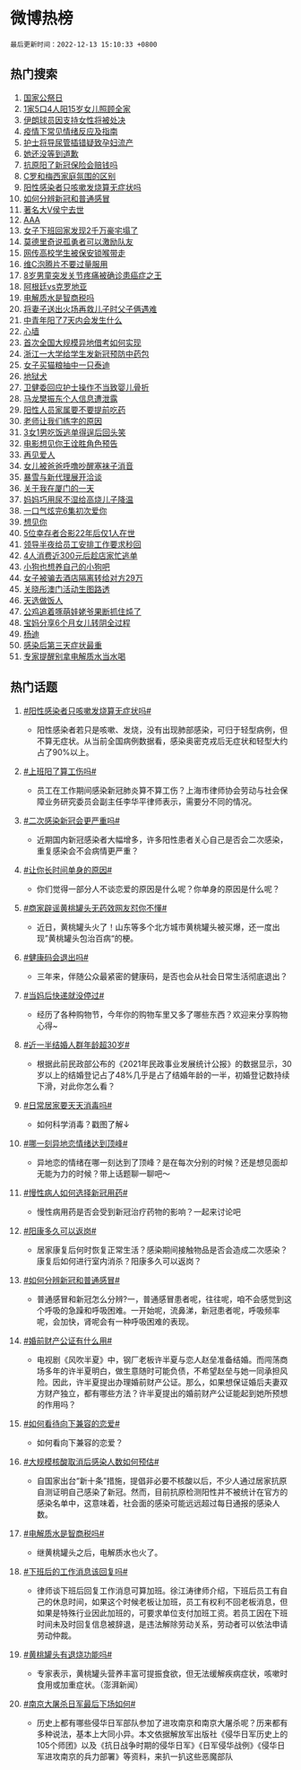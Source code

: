 # 微博热榜

`最后更新时间：2022-12-13 15:10:33 +0800`

## 热门搜索

1. [国家公祭日](https://m.weibo.cn/search?containerid=100103type%3D1%26t%3D10%26q%3D%23%E5%9B%BD%E5%AE%B6%E5%85%AC%E7%A5%AD%E6%97%A5%23&stream_entry_id=51&isnewpage=1&extparam=seat%3D1%26cate%3D10103%26pos%3D0%26dgr%3D0%26filter_type%3Drealtimehot%26c_type%3D51%26display_time%3D1670915431%26pre_seqid%3D1670915431572025173124&luicode=10000011&lfid=106003type%253D25%2526t%253D3%2526disable_hot%253D1%2526filter_type%253Drealtimehot)
1. [1家5口4人阳15岁女儿照顾全家](https://m.weibo.cn/search?containerid=100103type%3D1%26t%3D10%26q%3D%231%E5%AE%B65%E5%8F%A34%E4%BA%BA%E9%98%B315%E5%B2%81%E5%A5%B3%E5%84%BF%E7%85%A7%E9%A1%BE%E5%85%A8%E5%AE%B6%23&stream_entry_id=31&isnewpage=1&extparam=seat%3D1%26cate%3D5001%26dgr%3D0%26lcate%3D5001%26q%3D%25231%25E5%25AE%25B65%25E5%258F%25A34%25E4%25BA%25BA%25E9%2598%25B315%25E5%25B2%2581%25E5%25A5%25B3%25E5%2584%25BF%25E7%2585%25A7%25E9%25A1%25BE%25E5%2585%25A8%25E5%25AE%25B6%2523%26realpos%3D1%26flag%3D2%26pos%3D0%26band_rank%3D1%26filter_type%3Drealtimehot%26c_type%3D31%26display_time%3D1670915431%26pre_seqid%3D1670915431572025173124&luicode=10000011&lfid=106003type%253D25%2526t%253D3%2526disable_hot%253D1%2526filter_type%253Drealtimehot)
1. [伊朗球员因支持女性将被处决](https://m.weibo.cn/search?containerid=100103type%3D1%26t%3D10%26q%3D%23%E4%BC%8A%E6%9C%97%E7%90%83%E5%91%98%E5%9B%A0%E6%94%AF%E6%8C%81%E5%A5%B3%E6%80%A7%E5%B0%86%E8%A2%AB%E5%A4%84%E5%86%B3%23&stream_entry_id=31&isnewpage=1&extparam=seat%3D1%26cate%3D5001%26dgr%3D0%26lcate%3D5001%26q%3D%2523%25E4%25BC%258A%25E6%259C%2597%25E7%2590%2583%25E5%2591%2598%25E5%259B%25A0%25E6%2594%25AF%25E6%258C%2581%25E5%25A5%25B3%25E6%2580%25A7%25E5%25B0%2586%25E8%25A2%25AB%25E5%25A4%2584%25E5%2586%25B3%2523%26realpos%3D2%26flag%3D1%26pos%3D1%26band_rank%3D2%26filter_type%3Drealtimehot%26c_type%3D31%26display_time%3D1670915431%26pre_seqid%3D1670915431572025173124&luicode=10000011&lfid=106003type%253D25%2526t%253D3%2526disable_hot%253D1%2526filter_type%253Drealtimehot)
1. [疫情下常见情绪反应及指南](https://m.weibo.cn/search?containerid=100103type%3D1%26t%3D10%26q%3D%23%E7%96%AB%E6%83%85%E4%B8%8B%E5%B8%B8%E8%A7%81%E6%83%85%E7%BB%AA%E5%8F%8D%E5%BA%94%E5%8F%8A%E6%8C%87%E5%8D%97%23&stream_entry_id=31&isnewpage=1&extparam=seat%3D1%26cate%3D5001%26dgr%3D0%26lcate%3D5001%26q%3D%2523%25E7%2596%25AB%25E6%2583%2585%25E4%25B8%258B%25E5%25B8%25B8%25E8%25A7%2581%25E6%2583%2585%25E7%25BB%25AA%25E5%258F%258D%25E5%25BA%2594%25E5%258F%258A%25E6%258C%2587%25E5%258D%2597%2523%26realpos%3D3%26flag%3D0%26pos%3D2%26band_rank%3D3%26filter_type%3Drealtimehot%26c_type%3D31%26display_time%3D1670915431%26pre_seqid%3D1670915431572025173124&luicode=10000011&lfid=106003type%253D25%2526t%253D3%2526disable_hot%253D1%2526filter_type%253Drealtimehot)
1. [护士将导尿管插错疑致孕妇流产](https://m.weibo.cn/search?containerid=100103type%3D1%26t%3D10%26q%3D%23%E6%8A%A4%E5%A3%AB%E5%B0%86%E5%AF%BC%E5%B0%BF%E7%AE%A1%E6%8F%92%E9%94%99%E7%96%91%E8%87%B4%E5%AD%95%E5%A6%87%E6%B5%81%E4%BA%A7%23&stream_entry_id=31&isnewpage=1&extparam=seat%3D1%26cate%3D5001%26dgr%3D0%26lcate%3D5001%26q%3D%2523%25E6%258A%25A4%25E5%25A3%25AB%25E5%25B0%2586%25E5%25AF%25BC%25E5%25B0%25BF%25E7%25AE%25A1%25E6%258F%2592%25E9%2594%2599%25E7%2596%2591%25E8%2587%25B4%25E5%25AD%2595%25E5%25A6%2587%25E6%25B5%2581%25E4%25BA%25A7%2523%26realpos%3D4%26flag%3D2%26pos%3D3%26band_rank%3D4%26filter_type%3Drealtimehot%26c_type%3D31%26display_time%3D1670915431%26pre_seqid%3D1670915431572025173124&luicode=10000011&lfid=106003type%253D25%2526t%253D3%2526disable_hot%253D1%2526filter_type%253Drealtimehot)
1. [她还没等到道歉](https://m.weibo.cn/search?containerid=100103type%3D1%26t%3D10%26q%3D%23%E5%A5%B9%E8%BF%98%E6%B2%A1%E7%AD%89%E5%88%B0%E9%81%93%E6%AD%89%23&stream_entry_id=31&isnewpage=1&extparam=seat%3D1%26cate%3D5001%26dgr%3D0%26lcate%3D5001%26q%3D%2523%25E5%25A5%25B9%25E8%25BF%2598%25E6%25B2%25A1%25E7%25AD%2589%25E5%2588%25B0%25E9%2581%2593%25E6%25AD%2589%2523%26realpos%3D5%26flag%3D2%26pos%3D4%26band_rank%3D5%26filter_type%3Drealtimehot%26c_type%3D31%26display_time%3D1670915431%26pre_seqid%3D1670915431572025173124&luicode=10000011&lfid=106003type%253D25%2526t%253D3%2526disable_hot%253D1%2526filter_type%253Drealtimehot)
1. [抗原阳了新冠保险会赔钱吗](https://m.weibo.cn/search?containerid=100103type%3D1%26t%3D10%26q%3D%23%E6%8A%97%E5%8E%9F%E9%98%B3%E4%BA%86%E6%96%B0%E5%86%A0%E4%BF%9D%E9%99%A9%E4%BC%9A%E8%B5%94%E9%92%B1%E5%90%97%23&stream_entry_id=31&isnewpage=1&extparam=seat%3D1%26cate%3D5001%26dgr%3D0%26lcate%3D5001%26q%3D%2523%25E6%258A%2597%25E5%258E%259F%25E9%2598%25B3%25E4%25BA%2586%25E6%2596%25B0%25E5%2586%25A0%25E4%25BF%259D%25E9%2599%25A9%25E4%25BC%259A%25E8%25B5%2594%25E9%2592%25B1%25E5%2590%2597%2523%26realpos%3D6%26flag%3D0%26pos%3D5%26band_rank%3D6%26filter_type%3Drealtimehot%26c_type%3D31%26display_time%3D1670915431%26pre_seqid%3D1670915431572025173124&luicode=10000011&lfid=106003type%253D25%2526t%253D3%2526disable_hot%253D1%2526filter_type%253Drealtimehot)
1. [C罗和梅西家庭氛围的区别](https://m.weibo.cn/search?containerid=100103type%3D1%26t%3D10%26q%3D%23C%E7%BD%97%E5%92%8C%E6%A2%85%E8%A5%BF%E5%AE%B6%E5%BA%AD%E6%B0%9B%E5%9B%B4%E7%9A%84%E5%8C%BA%E5%88%AB%23&stream_entry_id=31&isnewpage=1&extparam=seat%3D1%26cate%3D5001%26dgr%3D0%26lcate%3D5001%26q%3D%2523C%25E7%25BD%2597%25E5%2592%258C%25E6%25A2%2585%25E8%25A5%25BF%25E5%25AE%25B6%25E5%25BA%25AD%25E6%25B0%259B%25E5%259B%25B4%25E7%259A%2584%25E5%258C%25BA%25E5%2588%25AB%2523%26realpos%3D7%26flag%3D0%26pos%3D6%26band_rank%3D7%26filter_type%3Drealtimehot%26c_type%3D31%26display_time%3D1670915431%26pre_seqid%3D1670915431572025173124&luicode=10000011&lfid=106003type%253D25%2526t%253D3%2526disable_hot%253D1%2526filter_type%253Drealtimehot)
1. [阳性感染者只咳嗽发烧算无症状吗](https://m.weibo.cn/search?containerid=100103type%3D1%26t%3D10%26q%3D%23%E9%98%B3%E6%80%A7%E6%84%9F%E6%9F%93%E8%80%85%E5%8F%AA%E5%92%B3%E5%97%BD%E5%8F%91%E7%83%A7%E7%AE%97%E6%97%A0%E7%97%87%E7%8A%B6%E5%90%97%23&stream_entry_id=31&isnewpage=1&extparam=seat%3D1%26cate%3D5001%26dgr%3D0%26lcate%3D5001%26q%3D%2523%25E9%2598%25B3%25E6%2580%25A7%25E6%2584%259F%25E6%259F%2593%25E8%2580%2585%25E5%258F%25AA%25E5%2592%25B3%25E5%2597%25BD%25E5%258F%2591%25E7%2583%25A7%25E7%25AE%2597%25E6%2597%25A0%25E7%2597%2587%25E7%258A%25B6%25E5%2590%2597%2523%26realpos%3D8%26flag%3D16%26pos%3D7%26band_rank%3D8%26filter_type%3Drealtimehot%26c_type%3D31%26display_time%3D1670915431%26pre_seqid%3D1670915431572025173124&luicode=10000011&lfid=106003type%253D25%2526t%253D3%2526disable_hot%253D1%2526filter_type%253Drealtimehot)
1. [如何分辨新冠和普通感冒](https://m.weibo.cn/search?containerid=100103type%3D1%26t%3D10%26q%3D%23%E5%A6%82%E4%BD%95%E5%88%86%E8%BE%A8%E6%96%B0%E5%86%A0%E5%92%8C%E6%99%AE%E9%80%9A%E6%84%9F%E5%86%92%23&stream_entry_id=31&isnewpage=1&extparam=seat%3D1%26cate%3D5001%26dgr%3D0%26lcate%3D5001%26q%3D%2523%25E5%25A6%2582%25E4%25BD%2595%25E5%2588%2586%25E8%25BE%25A8%25E6%2596%25B0%25E5%2586%25A0%25E5%2592%258C%25E6%2599%25AE%25E9%2580%259A%25E6%2584%259F%25E5%2586%2592%2523%26realpos%3D9%26flag%3D0%26pos%3D8%26band_rank%3D9%26filter_type%3Drealtimehot%26c_type%3D31%26display_time%3D1670915431%26pre_seqid%3D1670915431572025173124&luicode=10000011&lfid=106003type%253D25%2526t%253D3%2526disable_hot%253D1%2526filter_type%253Drealtimehot)
1. [著名大V侯宁去世](https://m.weibo.cn/search?containerid=100103type%3D1%26t%3D10%26q%3D%23%E8%91%97%E5%90%8D%E5%A4%A7V%E4%BE%AF%E5%AE%81%E5%8E%BB%E4%B8%96%23&stream_entry_id=31&isnewpage=1&extparam=seat%3D1%26cate%3D5001%26dgr%3D0%26lcate%3D5001%26q%3D%2523%25E8%2591%2597%25E5%2590%258D%25E5%25A4%25A7V%25E4%25BE%25AF%25E5%25AE%2581%25E5%258E%25BB%25E4%25B8%2596%2523%26realpos%3D10%26flag%3D1%26pos%3D9%26band_rank%3D10%26filter_type%3Drealtimehot%26c_type%3D31%26display_time%3D1670915431%26pre_seqid%3D1670915431572025173124&luicode=10000011&lfid=106003type%253D25%2526t%253D3%2526disable_hot%253D1%2526filter_type%253Drealtimehot)
1. [AAA](https://m.weibo.cn/search?containerid=100103type%3D1%26t%3D10%26q%3DAAA&stream_entry_id=31&isnewpage=1&extparam=seat%3D1%26cate%3D5001%26dgr%3D0%26lcate%3D5001%26q%3DAAA%26realpos%3D11%26flag%3D1%26pos%3D10%26band_rank%3D11%26filter_type%3Drealtimehot%26c_type%3D31%26display_time%3D1670915431%26pre_seqid%3D1670915431572025173124&luicode=10000011&lfid=106003type%253D25%2526t%253D3%2526disable_hot%253D1%2526filter_type%253Drealtimehot)
1. [女子下班回家发现2千万豪宅塌了](https://m.weibo.cn/search?containerid=100103type%3D1%26t%3D10%26q%3D%23%E5%A5%B3%E5%AD%90%E4%B8%8B%E7%8F%AD%E5%9B%9E%E5%AE%B6%E5%8F%91%E7%8E%B02%E5%8D%83%E4%B8%87%E8%B1%AA%E5%AE%85%E5%A1%8C%E4%BA%86%23&stream_entry_id=31&isnewpage=1&extparam=seat%3D1%26cate%3D5001%26dgr%3D0%26lcate%3D5001%26q%3D%2523%25E5%25A5%25B3%25E5%25AD%2590%25E4%25B8%258B%25E7%258F%25AD%25E5%259B%259E%25E5%25AE%25B6%25E5%258F%2591%25E7%258E%25B02%25E5%258D%2583%25E4%25B8%2587%25E8%25B1%25AA%25E5%25AE%2585%25E5%25A1%258C%25E4%25BA%2586%2523%26realpos%3D12%26flag%3D1%26pos%3D11%26band_rank%3D12%26filter_type%3Drealtimehot%26c_type%3D31%26display_time%3D1670915431%26pre_seqid%3D1670915431572025173124&luicode=10000011&lfid=106003type%253D25%2526t%253D3%2526disable_hot%253D1%2526filter_type%253Drealtimehot)
1. [莫德里奇说孤勇者可以激励队友](https://m.weibo.cn/search?containerid=100103type%3D1%26t%3D10%26q%3D%23%E8%8E%AB%E5%BE%B7%E9%87%8C%E5%A5%87%E8%AF%B4%E5%AD%A4%E5%8B%87%E8%80%85%E5%8F%AF%E4%BB%A5%E6%BF%80%E5%8A%B1%E9%98%9F%E5%8F%8B%23&stream_entry_id=31&isnewpage=1&extparam=seat%3D1%26cate%3D5001%26dgr%3D0%26lcate%3D5001%26q%3D%2523%25E8%258E%25AB%25E5%25BE%25B7%25E9%2587%258C%25E5%25A5%2587%25E8%25AF%25B4%25E5%25AD%25A4%25E5%258B%2587%25E8%2580%2585%25E5%258F%25AF%25E4%25BB%25A5%25E6%25BF%2580%25E5%258A%25B1%25E9%2598%259F%25E5%258F%258B%2523%26realpos%3D13%26flag%3D0%26pos%3D12%26band_rank%3D13%26filter_type%3Drealtimehot%26c_type%3D31%26display_time%3D1670915431%26pre_seqid%3D1670915431572025173124&luicode=10000011&lfid=106003type%253D25%2526t%253D3%2526disable_hot%253D1%2526filter_type%253Drealtimehot)
1. [网传高校学生被保安锁喉带走](https://m.weibo.cn/search?containerid=100103type%3D1%26t%3D10%26q%3D%E7%BD%91%E4%BC%A0%E9%AB%98%E6%A0%A1%E5%AD%A6%E7%94%9F%E8%A2%AB%E4%BF%9D%E5%AE%89%E9%94%81%E5%96%89%E5%B8%A6%E8%B5%B0&stream_entry_id=31&isnewpage=1&extparam=seat%3D1%26cate%3D5001%26dgr%3D0%26lcate%3D5001%26q%3D%25E7%25BD%2591%25E4%25BC%25A0%25E9%25AB%2598%25E6%25A0%25A1%25E5%25AD%25A6%25E7%2594%259F%25E8%25A2%25AB%25E4%25BF%259D%25E5%25AE%2589%25E9%2594%2581%25E5%2596%2589%25E5%25B8%25A6%25E8%25B5%25B0%26realpos%3D14%26flag%3D1%26pos%3D13%26band_rank%3D14%26filter_type%3Drealtimehot%26c_type%3D31%26display_time%3D1670915431%26pre_seqid%3D1670915431572025173124&luicode=10000011&lfid=106003type%253D25%2526t%253D3%2526disable_hot%253D1%2526filter_type%253Drealtimehot)
1. [维C泡腾片不要过量服用](https://m.weibo.cn/search?containerid=100103type%3D1%26t%3D10%26q%3D%23%E7%BB%B4C%E6%B3%A1%E8%85%BE%E7%89%87%E4%B8%8D%E8%A6%81%E8%BF%87%E9%87%8F%E6%9C%8D%E7%94%A8%23&stream_entry_id=31&isnewpage=1&extparam=seat%3D1%26cate%3D5001%26dgr%3D0%26lcate%3D5001%26q%3D%2523%25E7%25BB%25B4C%25E6%25B3%25A1%25E8%2585%25BE%25E7%2589%2587%25E4%25B8%258D%25E8%25A6%2581%25E8%25BF%2587%25E9%2587%258F%25E6%259C%258D%25E7%2594%25A8%2523%26realpos%3D15%26flag%3D1%26pos%3D14%26band_rank%3D15%26filter_type%3Drealtimehot%26c_type%3D31%26display_time%3D1670915431%26pre_seqid%3D1670915431572025173124&luicode=10000011&lfid=106003type%253D25%2526t%253D3%2526disable_hot%253D1%2526filter_type%253Drealtimehot)
1. [8岁男童突发关节疼痛被确诊患癌症之王](https://m.weibo.cn/search?containerid=100103type%3D1%26t%3D10%26q%3D%238%E5%B2%81%E7%94%B7%E7%AB%A5%E7%AA%81%E5%8F%91%E5%85%B3%E8%8A%82%E7%96%BC%E7%97%9B%E8%A2%AB%E7%A1%AE%E8%AF%8A%E6%82%A3%E7%99%8C%E7%97%87%E4%B9%8B%E7%8E%8B%23&stream_entry_id=31&isnewpage=1&extparam=seat%3D1%26cate%3D5001%26dgr%3D0%26lcate%3D5001%26q%3D%25238%25E5%25B2%2581%25E7%2594%25B7%25E7%25AB%25A5%25E7%25AA%2581%25E5%258F%2591%25E5%2585%25B3%25E8%258A%2582%25E7%2596%25BC%25E7%2597%259B%25E8%25A2%25AB%25E7%25A1%25AE%25E8%25AF%258A%25E6%2582%25A3%25E7%2599%258C%25E7%2597%2587%25E4%25B9%258B%25E7%258E%258B%2523%26realpos%3D16%26flag%3D0%26pos%3D15%26band_rank%3D16%26filter_type%3Drealtimehot%26c_type%3D31%26display_time%3D1670915431%26pre_seqid%3D1670915431572025173124&luicode=10000011&lfid=106003type%253D25%2526t%253D3%2526disable_hot%253D1%2526filter_type%253Drealtimehot)
1. [阿根廷vs克罗地亚](https://m.weibo.cn/search?containerid=100103type%3D1%26t%3D10%26q%3D%23%E9%98%BF%E6%A0%B9%E5%BB%B7vs%E5%85%8B%E7%BD%97%E5%9C%B0%E4%BA%9A%23&stream_entry_id=31&isnewpage=1&extparam=seat%3D1%26cate%3D5001%26dgr%3D0%26lcate%3D5001%26q%3D%2523%25E9%2598%25BF%25E6%25A0%25B9%25E5%25BB%25B7vs%25E5%2585%258B%25E7%25BD%2597%25E5%259C%25B0%25E4%25BA%259A%2523%26realpos%3D17%26flag%3D0%26pos%3D16%26band_rank%3D17%26filter_type%3Drealtimehot%26c_type%3D31%26display_time%3D1670915431%26pre_seqid%3D1670915431572025173124&luicode=10000011&lfid=106003type%253D25%2526t%253D3%2526disable_hot%253D1%2526filter_type%253Drealtimehot)
1. [电解质水是智商税吗](https://m.weibo.cn/search?containerid=100103type%3D1%26t%3D10%26q%3D%23%E7%94%B5%E8%A7%A3%E8%B4%A8%E6%B0%B4%E6%98%AF%E6%99%BA%E5%95%86%E7%A8%8E%E5%90%97%23&stream_entry_id=31&isnewpage=1&extparam=seat%3D1%26cate%3D5001%26dgr%3D0%26lcate%3D5001%26q%3D%2523%25E7%2594%25B5%25E8%25A7%25A3%25E8%25B4%25A8%25E6%25B0%25B4%25E6%2598%25AF%25E6%2599%25BA%25E5%2595%2586%25E7%25A8%258E%25E5%2590%2597%2523%26realpos%3D18%26flag%3D1%26pos%3D17%26band_rank%3D18%26filter_type%3Drealtimehot%26c_type%3D31%26display_time%3D1670915431%26pre_seqid%3D1670915431572025173124&luicode=10000011&lfid=106003type%253D25%2526t%253D3%2526disable_hot%253D1%2526filter_type%253Drealtimehot)
1. [将妻子送出火场再救儿子时父子俩遇难](https://m.weibo.cn/search?containerid=100103type%3D1%26t%3D10%26q%3D%23%E5%B0%86%E5%A6%BB%E5%AD%90%E9%80%81%E5%87%BA%E7%81%AB%E5%9C%BA%E5%86%8D%E6%95%91%E5%84%BF%E5%AD%90%E6%97%B6%E7%88%B6%E5%AD%90%E4%BF%A9%E9%81%87%E9%9A%BE%23&stream_entry_id=31&isnewpage=1&extparam=seat%3D1%26cate%3D5001%26dgr%3D0%26lcate%3D5001%26q%3D%2523%25E5%25B0%2586%25E5%25A6%25BB%25E5%25AD%2590%25E9%2580%2581%25E5%2587%25BA%25E7%2581%25AB%25E5%259C%25BA%25E5%2586%258D%25E6%2595%2591%25E5%2584%25BF%25E5%25AD%2590%25E6%2597%25B6%25E7%2588%25B6%25E5%25AD%2590%25E4%25BF%25A9%25E9%2581%2587%25E9%259A%25BE%2523%26realpos%3D19%26flag%3D0%26pos%3D18%26band_rank%3D19%26filter_type%3Drealtimehot%26c_type%3D31%26display_time%3D1670915431%26pre_seqid%3D1670915431572025173124&luicode=10000011&lfid=106003type%253D25%2526t%253D3%2526disable_hot%253D1%2526filter_type%253Drealtimehot)
1. [中青年阳了7天内会发生什么](https://m.weibo.cn/search?containerid=100103type%3D1%26t%3D10%26q%3D%23%E4%B8%AD%E9%9D%92%E5%B9%B4%E9%98%B3%E4%BA%867%E5%A4%A9%E5%86%85%E4%BC%9A%E5%8F%91%E7%94%9F%E4%BB%80%E4%B9%88%23&stream_entry_id=31&isnewpage=1&extparam=seat%3D1%26cate%3D5001%26dgr%3D0%26lcate%3D5001%26q%3D%2523%25E4%25B8%25AD%25E9%259D%2592%25E5%25B9%25B4%25E9%2598%25B3%25E4%25BA%25867%25E5%25A4%25A9%25E5%2586%2585%25E4%25BC%259A%25E5%258F%2591%25E7%2594%259F%25E4%25BB%2580%25E4%25B9%2588%2523%26realpos%3D20%26flag%3D1%26pos%3D19%26band_rank%3D20%26filter_type%3Drealtimehot%26c_type%3D31%26display_time%3D1670915431%26pre_seqid%3D1670915431572025173124&luicode=10000011&lfid=106003type%253D25%2526t%253D3%2526disable_hot%253D1%2526filter_type%253Drealtimehot)
1. [心墙](https://m.weibo.cn/search?containerid=100103type%3D1%26t%3D10%26q%3D%E5%BF%83%E5%A2%99&stream_entry_id=31&isnewpage=1&extparam=seat%3D1%26cate%3D5001%26dgr%3D0%26lcate%3D5001%26q%3D%25E5%25BF%2583%25E5%25A2%2599%26realpos%3D21%26flag%3D0%26pos%3D20%26band_rank%3D21%26filter_type%3Drealtimehot%26c_type%3D31%26display_time%3D1670915431%26pre_seqid%3D1670915431572025173124&luicode=10000011&lfid=106003type%253D25%2526t%253D3%2526disable_hot%253D1%2526filter_type%253Drealtimehot)
1. [首次全国大规模异地借考如何实现](https://m.weibo.cn/search?containerid=100103type%3D1%26t%3D10%26q%3D%23%E9%A6%96%E6%AC%A1%E5%85%A8%E5%9B%BD%E5%A4%A7%E8%A7%84%E6%A8%A1%E5%BC%82%E5%9C%B0%E5%80%9F%E8%80%83%E5%A6%82%E4%BD%95%E5%AE%9E%E7%8E%B0%23&stream_entry_id=31&isnewpage=1&extparam=seat%3D1%26cate%3D5001%26dgr%3D0%26lcate%3D5001%26q%3D%2523%25E9%25A6%2596%25E6%25AC%25A1%25E5%2585%25A8%25E5%259B%25BD%25E5%25A4%25A7%25E8%25A7%2584%25E6%25A8%25A1%25E5%25BC%2582%25E5%259C%25B0%25E5%2580%259F%25E8%2580%2583%25E5%25A6%2582%25E4%25BD%2595%25E5%25AE%259E%25E7%258E%25B0%2523%26realpos%3D22%26flag%3D0%26pos%3D21%26band_rank%3D22%26filter_type%3Drealtimehot%26c_type%3D31%26display_time%3D1670915431%26pre_seqid%3D1670915431572025173124&luicode=10000011&lfid=106003type%253D25%2526t%253D3%2526disable_hot%253D1%2526filter_type%253Drealtimehot)
1. [浙江一大学给学生发新冠预防中药包](https://m.weibo.cn/search?containerid=100103type%3D1%26t%3D10%26q%3D%23%E6%B5%99%E6%B1%9F%E4%B8%80%E5%A4%A7%E5%AD%A6%E7%BB%99%E5%AD%A6%E7%94%9F%E5%8F%91%E6%96%B0%E5%86%A0%E9%A2%84%E9%98%B2%E4%B8%AD%E8%8D%AF%E5%8C%85%23&stream_entry_id=31&isnewpage=1&extparam=seat%3D1%26cate%3D5001%26dgr%3D0%26lcate%3D5001%26q%3D%2523%25E6%25B5%2599%25E6%25B1%259F%25E4%25B8%2580%25E5%25A4%25A7%25E5%25AD%25A6%25E7%25BB%2599%25E5%25AD%25A6%25E7%2594%259F%25E5%258F%2591%25E6%2596%25B0%25E5%2586%25A0%25E9%25A2%2584%25E9%2598%25B2%25E4%25B8%25AD%25E8%258D%25AF%25E5%258C%2585%2523%26realpos%3D23%26flag%3D1%26pos%3D22%26band_rank%3D23%26filter_type%3Drealtimehot%26c_type%3D31%26display_time%3D1670915431%26pre_seqid%3D1670915431572025173124&luicode=10000011&lfid=106003type%253D25%2526t%253D3%2526disable_hot%253D1%2526filter_type%253Drealtimehot)
1. [女子买猫粮抽中一只泰迪](https://m.weibo.cn/search?containerid=100103type%3D1%26t%3D10%26q%3D%23%E5%A5%B3%E5%AD%90%E4%B9%B0%E7%8C%AB%E7%B2%AE%E6%8A%BD%E4%B8%AD%E4%B8%80%E5%8F%AA%E6%B3%B0%E8%BF%AA%23&stream_entry_id=31&isnewpage=1&extparam=seat%3D1%26cate%3D5001%26dgr%3D0%26lcate%3D5001%26q%3D%2523%25E5%25A5%25B3%25E5%25AD%2590%25E4%25B9%25B0%25E7%258C%25AB%25E7%25B2%25AE%25E6%258A%25BD%25E4%25B8%25AD%25E4%25B8%2580%25E5%258F%25AA%25E6%25B3%25B0%25E8%25BF%25AA%2523%26realpos%3D24%26flag%3D0%26pos%3D23%26band_rank%3D24%26filter_type%3Drealtimehot%26c_type%3D31%26display_time%3D1670915431%26pre_seqid%3D1670915431572025173124&luicode=10000011&lfid=106003type%253D25%2526t%253D3%2526disable_hot%253D1%2526filter_type%253Drealtimehot)
1. [地狱犬](https://m.weibo.cn/search?containerid=100103type%3D1%26t%3D10%26q%3D%23%E5%9C%B0%E7%8B%B1%E7%8A%AC%23&stream_entry_id=31&isnewpage=1&extparam=seat%3D1%26cate%3D5001%26dgr%3D0%26lcate%3D5001%26q%3D%2523%25E5%259C%25B0%25E7%258B%25B1%25E7%258A%25AC%2523%26realpos%3D25%26flag%3D0%26pos%3D24%26band_rank%3D25%26filter_type%3Drealtimehot%26c_type%3D31%26display_time%3D1670915431%26pre_seqid%3D1670915431572025173124&luicode=10000011&lfid=106003type%253D25%2526t%253D3%2526disable_hot%253D1%2526filter_type%253Drealtimehot)
1. [卫健委回应护士操作不当致婴儿骨折](https://m.weibo.cn/search?containerid=100103type%3D1%26t%3D10%26q%3D%23%E5%8D%AB%E5%81%A5%E5%A7%94%E5%9B%9E%E5%BA%94%E6%8A%A4%E5%A3%AB%E6%93%8D%E4%BD%9C%E4%B8%8D%E5%BD%93%E8%87%B4%E5%A9%B4%E5%84%BF%E9%AA%A8%E6%8A%98%23&stream_entry_id=31&isnewpage=1&extparam=seat%3D1%26cate%3D5001%26dgr%3D0%26lcate%3D5001%26q%3D%2523%25E5%258D%25AB%25E5%2581%25A5%25E5%25A7%2594%25E5%259B%259E%25E5%25BA%2594%25E6%258A%25A4%25E5%25A3%25AB%25E6%2593%258D%25E4%25BD%259C%25E4%25B8%258D%25E5%25BD%2593%25E8%2587%25B4%25E5%25A9%25B4%25E5%2584%25BF%25E9%25AA%25A8%25E6%258A%2598%2523%26realpos%3D26%26flag%3D1%26pos%3D25%26band_rank%3D26%26filter_type%3Drealtimehot%26c_type%3D31%26display_time%3D1670915431%26pre_seqid%3D1670915431572025173124&luicode=10000011&lfid=106003type%253D25%2526t%253D3%2526disable_hot%253D1%2526filter_type%253Drealtimehot)
1. [马龙樊振东个人信息遭泄露](https://m.weibo.cn/search?containerid=100103type%3D1%26t%3D10%26q%3D%23%E9%A9%AC%E9%BE%99%E6%A8%8A%E6%8C%AF%E4%B8%9C%E4%B8%AA%E4%BA%BA%E4%BF%A1%E6%81%AF%E9%81%AD%E6%B3%84%E9%9C%B2%23&stream_entry_id=31&isnewpage=1&extparam=seat%3D1%26cate%3D5001%26dgr%3D0%26lcate%3D5001%26q%3D%2523%25E9%25A9%25AC%25E9%25BE%2599%25E6%25A8%258A%25E6%258C%25AF%25E4%25B8%259C%25E4%25B8%25AA%25E4%25BA%25BA%25E4%25BF%25A1%25E6%2581%25AF%25E9%2581%25AD%25E6%25B3%2584%25E9%259C%25B2%2523%26realpos%3D27%26flag%3D0%26pos%3D26%26band_rank%3D27%26filter_type%3Drealtimehot%26c_type%3D31%26display_time%3D1670915431%26pre_seqid%3D1670915431572025173124&luicode=10000011&lfid=106003type%253D25%2526t%253D3%2526disable_hot%253D1%2526filter_type%253Drealtimehot)
1. [阳性人员家属要不要提前吃药](https://m.weibo.cn/search?containerid=100103type%3D1%26t%3D10%26q%3D%23%E9%98%B3%E6%80%A7%E4%BA%BA%E5%91%98%E5%AE%B6%E5%B1%9E%E8%A6%81%E4%B8%8D%E8%A6%81%E6%8F%90%E5%89%8D%E5%90%83%E8%8D%AF%23&stream_entry_id=31&isnewpage=1&extparam=seat%3D1%26cate%3D5001%26dgr%3D0%26lcate%3D5001%26q%3D%2523%25E9%2598%25B3%25E6%2580%25A7%25E4%25BA%25BA%25E5%2591%2598%25E5%25AE%25B6%25E5%25B1%259E%25E8%25A6%2581%25E4%25B8%258D%25E8%25A6%2581%25E6%258F%2590%25E5%2589%258D%25E5%2590%2583%25E8%258D%25AF%2523%26realpos%3D28%26flag%3D0%26pos%3D27%26band_rank%3D28%26filter_type%3Drealtimehot%26c_type%3D31%26display_time%3D1670915431%26pre_seqid%3D1670915431572025173124&luicode=10000011&lfid=106003type%253D25%2526t%253D3%2526disable_hot%253D1%2526filter_type%253Drealtimehot)
1. [老师让我们练字的原因](https://m.weibo.cn/search?containerid=100103type%3D1%26t%3D10%26q%3D%23%E8%80%81%E5%B8%88%E8%AE%A9%E6%88%91%E4%BB%AC%E7%BB%83%E5%AD%97%E7%9A%84%E5%8E%9F%E5%9B%A0%23&stream_entry_id=31&isnewpage=1&extparam=seat%3D1%26cate%3D5001%26dgr%3D0%26lcate%3D5001%26q%3D%2523%25E8%2580%2581%25E5%25B8%2588%25E8%25AE%25A9%25E6%2588%2591%25E4%25BB%25AC%25E7%25BB%2583%25E5%25AD%2597%25E7%259A%2584%25E5%258E%259F%25E5%259B%25A0%2523%26realpos%3D29%26flag%3D1%26pos%3D28%26band_rank%3D29%26filter_type%3Drealtimehot%26c_type%3D31%26display_time%3D1670915431%26pre_seqid%3D1670915431572025173124&luicode=10000011&lfid=106003type%253D25%2526t%253D3%2526disable_hot%253D1%2526filter_type%253Drealtimehot)
1. [3女1男吃饭逃单得逞后回头笑](https://m.weibo.cn/search?containerid=100103type%3D1%26t%3D10%26q%3D%233%E5%A5%B31%E7%94%B7%E5%90%83%E9%A5%AD%E9%80%83%E5%8D%95%E5%BE%97%E9%80%9E%E5%90%8E%E5%9B%9E%E5%A4%B4%E7%AC%91%23&stream_entry_id=31&isnewpage=1&extparam=seat%3D1%26cate%3D5001%26dgr%3D0%26lcate%3D5001%26q%3D%25233%25E5%25A5%25B31%25E7%2594%25B7%25E5%2590%2583%25E9%25A5%25AD%25E9%2580%2583%25E5%258D%2595%25E5%25BE%2597%25E9%2580%259E%25E5%2590%258E%25E5%259B%259E%25E5%25A4%25B4%25E7%25AC%2591%2523%26realpos%3D30%26flag%3D1%26pos%3D29%26band_rank%3D30%26filter_type%3Drealtimehot%26c_type%3D31%26display_time%3D1670915431%26pre_seqid%3D1670915431572025173124&luicode=10000011&lfid=106003type%253D25%2526t%253D3%2526disable_hot%253D1%2526filter_type%253Drealtimehot)
1. [电影想见你王诠胜角色预告](https://m.weibo.cn/search?containerid=100103type%3D1%26t%3D10%26q%3D%23%E7%94%B5%E5%BD%B1%E6%83%B3%E8%A7%81%E4%BD%A0%E7%8E%8B%E8%AF%A0%E8%83%9C%E8%A7%92%E8%89%B2%E9%A2%84%E5%91%8A%23&stream_entry_id=31&isnewpage=1&extparam=seat%3D1%26cate%3D5001%26dgr%3D0%26lcate%3D5001%26q%3D%2523%25E7%2594%25B5%25E5%25BD%25B1%25E6%2583%25B3%25E8%25A7%2581%25E4%25BD%25A0%25E7%258E%258B%25E8%25AF%25A0%25E8%2583%259C%25E8%25A7%2592%25E8%2589%25B2%25E9%25A2%2584%25E5%2591%258A%2523%26realpos%3D31%26flag%3D0%26pos%3D30%26band_rank%3D31%26filter_type%3Drealtimehot%26c_type%3D31%26display_time%3D1670915431%26pre_seqid%3D1670915431572025173124&luicode=10000011&lfid=106003type%253D25%2526t%253D3%2526disable_hot%253D1%2526filter_type%253Drealtimehot)
1. [再见爱人](https://m.weibo.cn/search?containerid=100103type%3D1%26t%3D10%26q%3D%E5%86%8D%E8%A7%81%E7%88%B1%E4%BA%BA&stream_entry_id=31&isnewpage=1&extparam=seat%3D1%26cate%3D5001%26dgr%3D0%26lcate%3D5001%26q%3D%25E5%2586%258D%25E8%25A7%2581%25E7%2588%25B1%25E4%25BA%25BA%26realpos%3D32%26flag%3D1%26pos%3D31%26band_rank%3D32%26filter_type%3Drealtimehot%26c_type%3D31%26display_time%3D1670915431%26pre_seqid%3D1670915431572025173124&luicode=10000011&lfid=106003type%253D25%2526t%253D3%2526disable_hot%253D1%2526filter_type%253Drealtimehot)
1. [女儿被爸爸呼噜吵醒塞袜子消音](https://m.weibo.cn/search?containerid=100103type%3D1%26t%3D10%26q%3D%23%E5%A5%B3%E5%84%BF%E8%A2%AB%E7%88%B8%E7%88%B8%E5%91%BC%E5%99%9C%E5%90%B5%E9%86%92%E5%A1%9E%E8%A2%9C%E5%AD%90%E6%B6%88%E9%9F%B3%23&stream_entry_id=31&isnewpage=1&extparam=seat%3D1%26cate%3D5001%26dgr%3D0%26lcate%3D5001%26q%3D%2523%25E5%25A5%25B3%25E5%2584%25BF%25E8%25A2%25AB%25E7%2588%25B8%25E7%2588%25B8%25E5%2591%25BC%25E5%2599%259C%25E5%2590%25B5%25E9%2586%2592%25E5%25A1%259E%25E8%25A2%259C%25E5%25AD%2590%25E6%25B6%2588%25E9%259F%25B3%2523%26realpos%3D33%26flag%3D0%26pos%3D32%26band_rank%3D33%26filter_type%3Drealtimehot%26c_type%3D31%26display_time%3D1670915431%26pre_seqid%3D1670915431572025173124&luicode=10000011&lfid=106003type%253D25%2526t%253D3%2526disable_hot%253D1%2526filter_type%253Drealtimehot)
1. [暴雪与新代理展开洽谈](https://m.weibo.cn/search?containerid=100103type%3D1%26t%3D10%26q%3D%23%E6%9A%B4%E9%9B%AA%E4%B8%8E%E6%96%B0%E4%BB%A3%E7%90%86%E5%B1%95%E5%BC%80%E6%B4%BD%E8%B0%88%23&stream_entry_id=31&isnewpage=1&extparam=seat%3D1%26cate%3D5001%26dgr%3D0%26lcate%3D5001%26q%3D%2523%25E6%259A%25B4%25E9%259B%25AA%25E4%25B8%258E%25E6%2596%25B0%25E4%25BB%25A3%25E7%2590%2586%25E5%25B1%2595%25E5%25BC%2580%25E6%25B4%25BD%25E8%25B0%2588%2523%26realpos%3D34%26flag%3D1%26pos%3D33%26band_rank%3D34%26filter_type%3Drealtimehot%26c_type%3D31%26display_time%3D1670915431%26pre_seqid%3D1670915431572025173124&luicode=10000011&lfid=106003type%253D25%2526t%253D3%2526disable_hot%253D1%2526filter_type%253Drealtimehot)
1. [关于我在厦门的一天](https://m.weibo.cn/search?containerid=100103type%3D1%26t%3D10%26q%3D%23%E5%85%B3%E4%BA%8E%E6%88%91%E5%9C%A8%E5%8E%A6%E9%97%A8%E7%9A%84%E4%B8%80%E5%A4%A9%23&stream_entry_id=31&isnewpage=1&extparam=seat%3D1%26cate%3D5001%26dgr%3D0%26lcate%3D5001%26q%3D%2523%25E5%2585%25B3%25E4%25BA%258E%25E6%2588%2591%25E5%259C%25A8%25E5%258E%25A6%25E9%2597%25A8%25E7%259A%2584%25E4%25B8%2580%25E5%25A4%25A9%2523%26realpos%3D35%26flag%3D1%26pos%3D34%26band_rank%3D35%26filter_type%3Drealtimehot%26c_type%3D31%26display_time%3D1670915431%26pre_seqid%3D1670915431572025173124&luicode=10000011&lfid=106003type%253D25%2526t%253D3%2526disable_hot%253D1%2526filter_type%253Drealtimehot)
1. [妈妈巧用尿不湿给高烧儿子降温](https://m.weibo.cn/search?containerid=100103type%3D1%26t%3D10%26q%3D%23%E5%A6%88%E5%A6%88%E5%B7%A7%E7%94%A8%E5%B0%BF%E4%B8%8D%E6%B9%BF%E7%BB%99%E9%AB%98%E7%83%A7%E5%84%BF%E5%AD%90%E9%99%8D%E6%B8%A9%23&stream_entry_id=31&isnewpage=1&extparam=seat%3D1%26cate%3D5001%26dgr%3D0%26lcate%3D5001%26q%3D%2523%25E5%25A6%2588%25E5%25A6%2588%25E5%25B7%25A7%25E7%2594%25A8%25E5%25B0%25BF%25E4%25B8%258D%25E6%25B9%25BF%25E7%25BB%2599%25E9%25AB%2598%25E7%2583%25A7%25E5%2584%25BF%25E5%25AD%2590%25E9%2599%258D%25E6%25B8%25A9%2523%26realpos%3D36%26flag%3D1%26pos%3D35%26band_rank%3D36%26filter_type%3Drealtimehot%26c_type%3D31%26display_time%3D1670915431%26pre_seqid%3D1670915431572025173124&luicode=10000011&lfid=106003type%253D25%2526t%253D3%2526disable_hot%253D1%2526filter_type%253Drealtimehot)
1. [一口气炫完6集初次爱你](https://m.weibo.cn/search?containerid=100103type%3D1%26t%3D10%26q%3D%23%E4%B8%80%E5%8F%A3%E6%B0%94%E7%82%AB%E5%AE%8C6%E9%9B%86%E5%88%9D%E6%AC%A1%E7%88%B1%E4%BD%A0%23&stream_entry_id=31&isnewpage=1&extparam=seat%3D1%26cate%3D5001%26dgr%3D0%26lcate%3D5001%26q%3D%2523%25E4%25B8%2580%25E5%258F%25A3%25E6%25B0%2594%25E7%2582%25AB%25E5%25AE%258C6%25E9%259B%2586%25E5%2588%259D%25E6%25AC%25A1%25E7%2588%25B1%25E4%25BD%25A0%2523%26realpos%3D37%26flag%3D1%26pos%3D36%26band_rank%3D37%26filter_type%3Drealtimehot%26c_type%3D31%26display_time%3D1670915431%26pre_seqid%3D1670915431572025173124&luicode=10000011&lfid=106003type%253D25%2526t%253D3%2526disable_hot%253D1%2526filter_type%253Drealtimehot)
1. [想见你](https://m.weibo.cn/search?containerid=100103type%3D1%26t%3D10%26q%3D%E6%83%B3%E8%A7%81%E4%BD%A0&stream_entry_id=31&isnewpage=1&extparam=seat%3D1%26cate%3D5001%26dgr%3D0%26lcate%3D5001%26q%3D%25E6%2583%25B3%25E8%25A7%2581%25E4%25BD%25A0%26realpos%3D38%26flag%3D0%26pos%3D37%26band_rank%3D38%26filter_type%3Drealtimehot%26c_type%3D31%26display_time%3D1670915431%26pre_seqid%3D1670915431572025173124&luicode=10000011&lfid=106003type%253D25%2526t%253D3%2526disable_hot%253D1%2526filter_type%253Drealtimehot)
1. [5位幸存者合影22年后仅1人在世](https://m.weibo.cn/search?containerid=100103type%3D1%26t%3D10%26q%3D%235%E4%BD%8D%E5%B9%B8%E5%AD%98%E8%80%85%E5%90%88%E5%BD%B122%E5%B9%B4%E5%90%8E%E4%BB%851%E4%BA%BA%E5%9C%A8%E4%B8%96%23&stream_entry_id=31&isnewpage=1&extparam=seat%3D1%26cate%3D5001%26dgr%3D0%26lcate%3D5001%26q%3D%25235%25E4%25BD%258D%25E5%25B9%25B8%25E5%25AD%2598%25E8%2580%2585%25E5%2590%2588%25E5%25BD%25B122%25E5%25B9%25B4%25E5%2590%258E%25E4%25BB%25851%25E4%25BA%25BA%25E5%259C%25A8%25E4%25B8%2596%2523%26realpos%3D39%26flag%3D0%26pos%3D38%26band_rank%3D39%26filter_type%3Drealtimehot%26c_type%3D31%26display_time%3D1670915431%26pre_seqid%3D1670915431572025173124&luicode=10000011&lfid=106003type%253D25%2526t%253D3%2526disable_hot%253D1%2526filter_type%253Drealtimehot)
1. [领导半夜给员工安排工作要求秒回](https://m.weibo.cn/search?containerid=100103type%3D1%26t%3D10%26q%3D%23%E9%A2%86%E5%AF%BC%E5%8D%8A%E5%A4%9C%E7%BB%99%E5%91%98%E5%B7%A5%E5%AE%89%E6%8E%92%E5%B7%A5%E4%BD%9C%E8%A6%81%E6%B1%82%E7%A7%92%E5%9B%9E%23&stream_entry_id=31&isnewpage=1&extparam=seat%3D1%26cate%3D5001%26dgr%3D0%26lcate%3D5001%26q%3D%2523%25E9%25A2%2586%25E5%25AF%25BC%25E5%258D%258A%25E5%25A4%259C%25E7%25BB%2599%25E5%2591%2598%25E5%25B7%25A5%25E5%25AE%2589%25E6%258E%2592%25E5%25B7%25A5%25E4%25BD%259C%25E8%25A6%2581%25E6%25B1%2582%25E7%25A7%2592%25E5%259B%259E%2523%26realpos%3D40%26flag%3D0%26pos%3D39%26band_rank%3D40%26filter_type%3Drealtimehot%26c_type%3D31%26display_time%3D1670915431%26pre_seqid%3D1670915431572025173124&luicode=10000011&lfid=106003type%253D25%2526t%253D3%2526disable_hot%253D1%2526filter_type%253Drealtimehot)
1. [4人消费近300元后趁店家忙逃单](https://m.weibo.cn/search?containerid=100103type%3D1%26t%3D10%26q%3D%234%E4%BA%BA%E6%B6%88%E8%B4%B9%E8%BF%91300%E5%85%83%E5%90%8E%E8%B6%81%E5%BA%97%E5%AE%B6%E5%BF%99%E9%80%83%E5%8D%95%23&stream_entry_id=31&isnewpage=1&extparam=seat%3D1%26cate%3D5001%26dgr%3D0%26lcate%3D5001%26q%3D%25234%25E4%25BA%25BA%25E6%25B6%2588%25E8%25B4%25B9%25E8%25BF%2591300%25E5%2585%2583%25E5%2590%258E%25E8%25B6%2581%25E5%25BA%2597%25E5%25AE%25B6%25E5%25BF%2599%25E9%2580%2583%25E5%258D%2595%2523%26realpos%3D41%26flag%3D0%26pos%3D40%26band_rank%3D41%26filter_type%3Drealtimehot%26c_type%3D31%26display_time%3D1670915431%26pre_seqid%3D1670915431572025173124&luicode=10000011&lfid=106003type%253D25%2526t%253D3%2526disable_hot%253D1%2526filter_type%253Drealtimehot)
1. [小狗也想养自己的小狗吧](https://m.weibo.cn/search?containerid=100103type%3D1%26t%3D10%26q%3D%23%E5%B0%8F%E7%8B%97%E4%B9%9F%E6%83%B3%E5%85%BB%E8%87%AA%E5%B7%B1%E7%9A%84%E5%B0%8F%E7%8B%97%E5%90%A7%23&stream_entry_id=31&isnewpage=1&extparam=seat%3D1%26cate%3D5001%26dgr%3D0%26lcate%3D5001%26q%3D%2523%25E5%25B0%258F%25E7%258B%2597%25E4%25B9%259F%25E6%2583%25B3%25E5%2585%25BB%25E8%2587%25AA%25E5%25B7%25B1%25E7%259A%2584%25E5%25B0%258F%25E7%258B%2597%25E5%2590%25A7%2523%26realpos%3D42%26flag%3D0%26pos%3D41%26band_rank%3D42%26filter_type%3Drealtimehot%26c_type%3D31%26display_time%3D1670915431%26pre_seqid%3D1670915431572025173124&luicode=10000011&lfid=106003type%253D25%2526t%253D3%2526disable_hot%253D1%2526filter_type%253Drealtimehot)
1. [女子被骗去酒店隔离转给对方29万](https://m.weibo.cn/search?containerid=100103type%3D1%26t%3D10%26q%3D%23%E5%A5%B3%E5%AD%90%E8%A2%AB%E9%AA%97%E5%8E%BB%E9%85%92%E5%BA%97%E9%9A%94%E7%A6%BB%E8%BD%AC%E7%BB%99%E5%AF%B9%E6%96%B929%E4%B8%87%23&stream_entry_id=31&isnewpage=1&extparam=seat%3D1%26cate%3D5001%26dgr%3D0%26lcate%3D5001%26q%3D%2523%25E5%25A5%25B3%25E5%25AD%2590%25E8%25A2%25AB%25E9%25AA%2597%25E5%258E%25BB%25E9%2585%2592%25E5%25BA%2597%25E9%259A%2594%25E7%25A6%25BB%25E8%25BD%25AC%25E7%25BB%2599%25E5%25AF%25B9%25E6%2596%25B929%25E4%25B8%2587%2523%26realpos%3D43%26flag%3D0%26pos%3D42%26band_rank%3D43%26filter_type%3Drealtimehot%26c_type%3D31%26display_time%3D1670915431%26pre_seqid%3D1670915431572025173124&luicode=10000011&lfid=106003type%253D25%2526t%253D3%2526disable_hot%253D1%2526filter_type%253Drealtimehot)
1. [关晓彤澳门活动生图路透](https://m.weibo.cn/search?containerid=100103type%3D1%26t%3D10%26q%3D%23%E5%85%B3%E6%99%93%E5%BD%A4%E6%BE%B3%E9%97%A8%E6%B4%BB%E5%8A%A8%E7%94%9F%E5%9B%BE%E8%B7%AF%E9%80%8F%23&stream_entry_id=31&isnewpage=1&extparam=seat%3D1%26cate%3D5001%26dgr%3D0%26lcate%3D5001%26q%3D%2523%25E5%2585%25B3%25E6%2599%2593%25E5%25BD%25A4%25E6%25BE%25B3%25E9%2597%25A8%25E6%25B4%25BB%25E5%258A%25A8%25E7%2594%259F%25E5%259B%25BE%25E8%25B7%25AF%25E9%2580%258F%2523%26realpos%3D44%26flag%3D0%26pos%3D43%26band_rank%3D44%26filter_type%3Drealtimehot%26c_type%3D31%26display_time%3D1670915431%26pre_seqid%3D1670915431572025173124&luicode=10000011&lfid=106003type%253D25%2526t%253D3%2526disable_hot%253D1%2526filter_type%253Drealtimehot)
1. [天选做饭人](https://m.weibo.cn/search?containerid=100103type%3D1%26t%3D10%26q%3D%E5%A4%A9%E9%80%89%E5%81%9A%E9%A5%AD%E4%BA%BA&stream_entry_id=31&isnewpage=1&extparam=seat%3D1%26cate%3D5001%26dgr%3D0%26lcate%3D5001%26q%3D%25E5%25A4%25A9%25E9%2580%2589%25E5%2581%259A%25E9%25A5%25AD%25E4%25BA%25BA%26realpos%3D45%26flag%3D0%26pos%3D44%26band_rank%3D45%26filter_type%3Drealtimehot%26c_type%3D31%26display_time%3D1670915431%26pre_seqid%3D1670915431572025173124&luicode=10000011&lfid=106003type%253D25%2526t%253D3%2526disable_hot%253D1%2526filter_type%253Drealtimehot)
1. [公鸡追着啄萌娃姥爷果断抓住炖了](https://m.weibo.cn/search?containerid=100103type%3D1%26t%3D10%26q%3D%23%E5%85%AC%E9%B8%A1%E8%BF%BD%E7%9D%80%E5%95%84%E8%90%8C%E5%A8%83%E5%A7%A5%E7%88%B7%E6%9E%9C%E6%96%AD%E6%8A%93%E4%BD%8F%E7%82%96%E4%BA%86%23&stream_entry_id=31&isnewpage=1&extparam=seat%3D1%26cate%3D5001%26dgr%3D0%26lcate%3D5001%26q%3D%2523%25E5%2585%25AC%25E9%25B8%25A1%25E8%25BF%25BD%25E7%259D%2580%25E5%2595%2584%25E8%2590%258C%25E5%25A8%2583%25E5%25A7%25A5%25E7%2588%25B7%25E6%259E%259C%25E6%2596%25AD%25E6%258A%2593%25E4%25BD%258F%25E7%2582%2596%25E4%25BA%2586%2523%26realpos%3D46%26flag%3D1%26pos%3D45%26band_rank%3D46%26filter_type%3Drealtimehot%26c_type%3D31%26display_time%3D1670915431%26pre_seqid%3D1670915431572025173124&luicode=10000011&lfid=106003type%253D25%2526t%253D3%2526disable_hot%253D1%2526filter_type%253Drealtimehot)
1. [宝妈分享6个月女儿转阴全过程](https://m.weibo.cn/search?containerid=100103type%3D1%26t%3D10%26q%3D%23%E5%AE%9D%E5%A6%88%E5%88%86%E4%BA%AB6%E4%B8%AA%E6%9C%88%E5%A5%B3%E5%84%BF%E8%BD%AC%E9%98%B4%E5%85%A8%E8%BF%87%E7%A8%8B%23&stream_entry_id=31&isnewpage=1&extparam=seat%3D1%26cate%3D5001%26dgr%3D0%26lcate%3D5001%26q%3D%2523%25E5%25AE%259D%25E5%25A6%2588%25E5%2588%2586%25E4%25BA%25AB6%25E4%25B8%25AA%25E6%259C%2588%25E5%25A5%25B3%25E5%2584%25BF%25E8%25BD%25AC%25E9%2598%25B4%25E5%2585%25A8%25E8%25BF%2587%25E7%25A8%258B%2523%26realpos%3D47%26flag%3D0%26pos%3D46%26band_rank%3D47%26filter_type%3Drealtimehot%26c_type%3D31%26display_time%3D1670915431%26pre_seqid%3D1670915431572025173124&luicode=10000011&lfid=106003type%253D25%2526t%253D3%2526disable_hot%253D1%2526filter_type%253Drealtimehot)
1. [杨迪](https://m.weibo.cn/search?containerid=100103type%3D1%26t%3D10%26q%3D%E6%9D%A8%E8%BF%AA&stream_entry_id=31&isnewpage=1&extparam=seat%3D1%26cate%3D5001%26dgr%3D0%26lcate%3D5001%26q%3D%25E6%259D%25A8%25E8%25BF%25AA%26realpos%3D48%26flag%3D1%26pos%3D47%26band_rank%3D48%26filter_type%3Drealtimehot%26c_type%3D31%26display_time%3D1670915431%26pre_seqid%3D1670915431572025173124&luicode=10000011&lfid=106003type%253D25%2526t%253D3%2526disable_hot%253D1%2526filter_type%253Drealtimehot)
1. [感染后第三天症状最重](https://m.weibo.cn/search?containerid=100103type%3D1%26t%3D10%26q%3D%23%E6%84%9F%E6%9F%93%E5%90%8E%E7%AC%AC%E4%B8%89%E5%A4%A9%E7%97%87%E7%8A%B6%E6%9C%80%E9%87%8D%23&stream_entry_id=31&isnewpage=1&extparam=seat%3D1%26cate%3D5001%26dgr%3D0%26lcate%3D5001%26q%3D%2523%25E6%2584%259F%25E6%259F%2593%25E5%2590%258E%25E7%25AC%25AC%25E4%25B8%2589%25E5%25A4%25A9%25E7%2597%2587%25E7%258A%25B6%25E6%259C%2580%25E9%2587%258D%2523%26realpos%3D49%26flag%3D1%26pos%3D48%26band_rank%3D49%26filter_type%3Drealtimehot%26c_type%3D31%26display_time%3D1670915431%26pre_seqid%3D1670915431572025173124&luicode=10000011&lfid=106003type%253D25%2526t%253D3%2526disable_hot%253D1%2526filter_type%253Drealtimehot)
1. [专家提醒别拿电解质水当水喝](https://m.weibo.cn/search?containerid=100103type%3D1%26t%3D10%26q%3D%23%E4%B8%93%E5%AE%B6%E6%8F%90%E9%86%92%E5%88%AB%E6%8B%BF%E7%94%B5%E8%A7%A3%E8%B4%A8%E6%B0%B4%E5%BD%93%E6%B0%B4%E5%96%9D%23&stream_entry_id=31&isnewpage=1&extparam=seat%3D1%26cate%3D5001%26dgr%3D0%26lcate%3D5001%26q%3D%2523%25E4%25B8%2593%25E5%25AE%25B6%25E6%258F%2590%25E9%2586%2592%25E5%2588%25AB%25E6%258B%25BF%25E7%2594%25B5%25E8%25A7%25A3%25E8%25B4%25A8%25E6%25B0%25B4%25E5%25BD%2593%25E6%25B0%25B4%25E5%2596%259D%2523%26realpos%3D50%26flag%3D0%26pos%3D49%26band_rank%3D50%26filter_type%3Drealtimehot%26c_type%3D31%26display_time%3D1670915431%26pre_seqid%3D1670915431572025173124&luicode=10000011&lfid=106003type%253D25%2526t%253D3%2526disable_hot%253D1%2526filter_type%253Drealtimehot)

## 热门话题

1. [#阳性感染者只咳嗽发烧算无症状吗#](https://m.weibo.cn/search?containerid=231522type%3D1%26t%3D10%26q%3D%23%E9%98%B3%E6%80%A7%E6%84%9F%E6%9F%93%E8%80%85%E5%8F%AA%E5%92%B3%E5%97%BD%E5%8F%91%E7%83%A7%E7%AE%97%E6%97%A0%E7%97%87%E7%8A%B6%E5%90%97%23&stream_entry_id=128&isnewpage=1&extparam=seat%3D1%26cate%3D5004%26lcate%3D5004%26pos%3D1-0-0%26dgr%3D0%26unitid%3D1670893613632%26c_type%3D128%26display_time%3D1670915432%26pre_seqid%3D16709154329159454127&luicode=10000011&lfid=231648_-_4)
    - 阳性感染者若只是咳嗽、发烧，没有出现肺部感染，可归于轻型病例，但不算无症状。从当前全国病例数据看，感染奥密克戎后无症状和轻型大约占了90%以上。

1. [#上班阳了算工伤吗#](https://m.weibo.cn/search?containerid=231522type%3D1%26t%3D10%26q%3D%23%E4%B8%8A%E7%8F%AD%E9%98%B3%E4%BA%86%E7%AE%97%E5%B7%A5%E4%BC%A4%E5%90%97%23&stream_entry_id=128&isnewpage=1&extparam=seat%3D1%26cate%3D5004%26lcate%3D5004%26pos%3D1-0-1%26dgr%3D0%26unitid%3D1670828816963%26c_type%3D128%26display_time%3D1670915432%26pre_seqid%3D16709154329159454127&luicode=10000011&lfid=231648_-_4)
    - 员工在工作期间感染新冠肺炎算不算工伤？上海市律师协会劳动与社会保障业务研究委员会副主任李华平律师表示，需要分不同的情况。

1. [#二次感染新冠会更严重吗#](https://m.weibo.cn/search?containerid=231522type%3D1%26t%3D10%26q%3D%23%E4%BA%8C%E6%AC%A1%E6%84%9F%E6%9F%93%E6%96%B0%E5%86%A0%E4%BC%9A%E6%9B%B4%E4%B8%A5%E9%87%8D%E5%90%97%23&stream_entry_id=128&isnewpage=1&extparam=seat%3D1%26cate%3D5004%26lcate%3D5004%26pos%3D1-0-2%26dgr%3D0%26unitid%3D1670760384008%26c_type%3D128%26display_time%3D1670915432%26pre_seqid%3D16709154329159454127&luicode=10000011&lfid=231648_-_4)
    - 近期国内新冠感染者大幅增多，许多阳性患者关心自己是否会二次感染，重复感染会不会病情更严重？

1. [#让你长时间单身的原因#](https://m.weibo.cn/search?containerid=231522type%3D1%26t%3D10%26q%3D%23%E8%AE%A9%E4%BD%A0%E9%95%BF%E6%97%B6%E9%97%B4%E5%8D%95%E8%BA%AB%E7%9A%84%E5%8E%9F%E5%9B%A0%23&stream_entry_id=128&isnewpage=1&extparam=seat%3D1%26cate%3D5004%26lcate%3D5004%26pos%3D1-0-3%26dgr%3D0%26unitid%3D1670761585601%26c_type%3D128%26display_time%3D1670915432%26pre_seqid%3D16709154329159454127&luicode=10000011&lfid=231648_-_4)
    - 你们觉得一部分人不谈恋爱的原因是什么呢？你单身的原因是什么呢？

1. [#商家辟谣黄桃罐头无药效网友怼你不懂#](https://m.weibo.cn/search?containerid=231522type%3D1%26t%3D10%26q%3D%23%E5%95%86%E5%AE%B6%E8%BE%9F%E8%B0%A3%E9%BB%84%E6%A1%83%E7%BD%90%E5%A4%B4%E6%97%A0%E8%8D%AF%E6%95%88%E7%BD%91%E5%8F%8B%E6%80%BC%E4%BD%A0%E4%B8%8D%E6%87%82%23&stream_entry_id=128&isnewpage=1&extparam=seat%3D1%26cate%3D5004%26lcate%3D5004%26pos%3D1-0-4%26dgr%3D0%26unitid%3D1670827306797%26c_type%3D128%26display_time%3D1670915432%26pre_seqid%3D16709154329159454127&luicode=10000011&lfid=231648_-_4)
    - 近日，黄桃罐头火了！山东等多个北方城市黄桃罐头被买爆，还一度出现”黄桃罐头包治百病“的梗。

1. [#健康码会退出吗#](https://m.weibo.cn/search?containerid=231522type%3D1%26t%3D10%26q%3D%23%E5%81%A5%E5%BA%B7%E7%A0%81%E4%BC%9A%E9%80%80%E5%87%BA%E5%90%97%23&stream_entry_id=128&isnewpage=1&extparam=seat%3D1%26cate%3D5004%26lcate%3D5004%26pos%3D1-0-5%26dgr%3D0%26unitid%3D1670838719768%26c_type%3D128%26display_time%3D1670915432%26pre_seqid%3D16709154329159454127&luicode=10000011&lfid=231648_-_4)
    - 三年来，伴随公众最紧密的健康码，是否也会从社会日常生活彻底退出？

1. [#当妈后快递就没停过#](https://m.weibo.cn/search?containerid=231522type%3D1%26t%3D10%26q%3D%23%E5%BD%93%E5%A6%88%E5%90%8E%E5%BF%AB%E9%80%92%E5%B0%B1%E6%B2%A1%E5%81%9C%E8%BF%87%23&stream_entry_id=128&isnewpage=1&extparam=seat%3D1%26cate%3D5004%26lcate%3D5004%26pos%3D1-0-6%26dgr%3D0%26unitid%3D1670887917981%26c_type%3D128%26display_time%3D1670915432%26pre_seqid%3D16709154329159454127&luicode=10000011&lfid=231648_-_4)
    - 经历了各种购物节，今年你的购物车里又多了哪些东西？欢迎来分享购物心得~

1. [#近一半结婚人群年龄超30岁#](https://m.weibo.cn/search?containerid=231522type%3D1%26t%3D10%26q%3D%23%E8%BF%91%E4%B8%80%E5%8D%8A%E7%BB%93%E5%A9%9A%E4%BA%BA%E7%BE%A4%E5%B9%B4%E9%BE%84%E8%B6%8530%E5%B2%81%23&stream_entry_id=128&isnewpage=1&extparam=seat%3D1%26cate%3D5004%26lcate%3D5004%26pos%3D1-0-7%26dgr%3D0%26unitid%3D1670817692173%26c_type%3D128%26display_time%3D1670915432%26pre_seqid%3D16709154329159454127&luicode=10000011&lfid=231648_-_4)
    - 根据此前民政部公布的《2021年民政事业发展统计公报》的数据显示，30岁以上的结婚登记占了48%几乎是占了结婚年龄的一半，初婚登记数持续下滑，对此你怎么看？

1. [#日常居家要天天消毒吗#](https://m.weibo.cn/search?containerid=231522type%3D1%26t%3D10%26q%3D%23%E6%97%A5%E5%B8%B8%E5%B1%85%E5%AE%B6%E8%A6%81%E5%A4%A9%E5%A4%A9%E6%B6%88%E6%AF%92%E5%90%97%23&stream_entry_id=128&isnewpage=1&extparam=seat%3D1%26cate%3D5004%26lcate%3D5004%26pos%3D1-0-8%26dgr%3D0%26unitid%3D1670893308816%26c_type%3D128%26display_time%3D1670915432%26pre_seqid%3D16709154329159454127&luicode=10000011&lfid=231648_-_4)
    - 如何科学消毒？戳图了解↓

1. [#哪一刻异地恋情绪达到顶峰#](https://m.weibo.cn/search?containerid=231522type%3D1%26t%3D10%26q%3D%23%E5%93%AA%E4%B8%80%E5%88%BB%E5%BC%82%E5%9C%B0%E6%81%8B%E6%83%85%E7%BB%AA%E8%BE%BE%E5%88%B0%E9%A1%B6%E5%B3%B0%23&stream_entry_id=128&isnewpage=1&extparam=seat%3D1%26cate%3D5004%26lcate%3D5004%26pos%3D1-0-9%26dgr%3D0%26unitid%3D1670835119441%26c_type%3D128%26display_time%3D1670915432%26pre_seqid%3D16709154329159454127&luicode=10000011&lfid=231648_-_4)
    - 异地恋的情绪在哪一刻达到了顶峰？是在每次分别的时候？还是想见面却无能为力的时候？带上话题聊一聊吧～

1. [#慢性病人如何选择新冠用药#](https://m.weibo.cn/search?containerid=231522type%3D1%26t%3D10%26q%3D%23%E6%85%A2%E6%80%A7%E7%97%85%E4%BA%BA%E5%A6%82%E4%BD%95%E9%80%89%E6%8B%A9%E6%96%B0%E5%86%A0%E7%94%A8%E8%8D%AF%23&stream_entry_id=128&isnewpage=1&extparam=seat%3D1%26cate%3D5004%26lcate%3D5004%26pos%3D1-0-10%26dgr%3D0%26unitid%3D1670813800654%26c_type%3D128%26display_time%3D1670915432%26pre_seqid%3D16709154329159454127&luicode=10000011&lfid=231648_-_4)
    - 慢性病用药是否会受到新冠治疗药物的影响？一起来讨论吧

1. [#阳康多久可以返岗#](https://m.weibo.cn/search?containerid=231522type%3D1%26t%3D10%26q%3D%23%E9%98%B3%E5%BA%B7%E5%A4%9A%E4%B9%85%E5%8F%AF%E4%BB%A5%E8%BF%94%E5%B2%97%23&stream_entry_id=128&isnewpage=1&extparam=seat%3D1%26cate%3D5004%26lcate%3D5004%26pos%3D1-0-11%26dgr%3D0%26unitid%3D1670891509228%26c_type%3D128%26display_time%3D1670915432%26pre_seqid%3D16709154329159454127&luicode=10000011&lfid=231648_-_4)
    - 居家康复后何时恢复正常生活？感染期间接触物品是否会造成二次感染？康复后如何进行室内消杀？阳康多久可以返岗？

1. [#如何分辨新冠和普通感冒#](https://m.weibo.cn/search?containerid=231522type%3D1%26t%3D10%26q%3D%23%E5%A6%82%E4%BD%95%E5%88%86%E8%BE%A8%E6%96%B0%E5%86%A0%E5%92%8C%E6%99%AE%E9%80%9A%E6%84%9F%E5%86%92%23&stream_entry_id=128&isnewpage=1&extparam=seat%3D1%26cate%3D5004%26lcate%3D5004%26pos%3D1-0-12%26dgr%3D0%26unitid%3D1670905325148%26c_type%3D128%26display_time%3D1670915432%26pre_seqid%3D16709154329159454127&luicode=10000011&lfid=231648_-_4)
    - 普通感冒和新冠怎么分辨?一，普通感冒患者呢，往往呢，咱不会感觉到这个呼吸的急躁和呼吸困难。一开始呢，流鼻涕，新冠患者呢，呼吸频率呢，会加快，肾呢会有一种呼吸困难的表现。

1. [#婚前财产公证有什么用#](https://m.weibo.cn/search?containerid=231522type%3D1%26t%3D10%26q%3D%23%E5%A9%9A%E5%89%8D%E8%B4%A2%E4%BA%A7%E5%85%AC%E8%AF%81%E6%9C%89%E4%BB%80%E4%B9%88%E7%94%A8%23&stream_entry_id=128&isnewpage=1&extparam=seat%3D1%26cate%3D5004%26lcate%3D5004%26pos%3D1-0-13%26dgr%3D0%26unitid%3D1670814097249%26c_type%3D128%26display_time%3D1670915432%26pre_seqid%3D16709154329159454127&luicode=10000011&lfid=231648_-_4)
    - 电视剧《风吹半夏》中，钢厂老板许半夏与恋人赵垒准备结婚。而闯荡商场多年的许半夏明白，做生意随时可能负债，不希望赵垒与她一同承担风险。因此，许半夏提出办理婚前财产公证。那么，如果想保证婚后夫妻双方财产独立，都有哪些方法？许半夏提出的婚前财产公证能起到她所预想的作用吗？

1. [#如何看待向下兼容的恋爱#](https://m.weibo.cn/search?containerid=231522type%3D1%26t%3D10%26q%3D%23%E5%A6%82%E4%BD%95%E7%9C%8B%E5%BE%85%E5%90%91%E4%B8%8B%E5%85%BC%E5%AE%B9%E7%9A%84%E6%81%8B%E7%88%B1%23&stream_entry_id=128&isnewpage=1&extparam=seat%3D1%26cate%3D5004%26lcate%3D5004%26pos%3D1-0-14%26dgr%3D0%26unitid%3D1670752884092%26c_type%3D128%26display_time%3D1670915432%26pre_seqid%3D16709154329159454127&luicode=10000011&lfid=231648_-_4)
    - 如何看向下兼容的恋爱？

1. [#大规模核酸取消后感染人数如何预估#](https://m.weibo.cn/search?containerid=231522type%3D1%26t%3D10%26q%3D%23%E5%A4%A7%E8%A7%84%E6%A8%A1%E6%A0%B8%E9%85%B8%E5%8F%96%E6%B6%88%E5%90%8E%E6%84%9F%E6%9F%93%E4%BA%BA%E6%95%B0%E5%A6%82%E4%BD%95%E9%A2%84%E4%BC%B0%23&stream_entry_id=128&isnewpage=1&extparam=seat%3D1%26cate%3D5004%26lcate%3D5004%26pos%3D1-0-15%26dgr%3D0%26unitid%3D1670895407043%26c_type%3D128%26display_time%3D1670915432%26pre_seqid%3D16709154329159454127&luicode=10000011&lfid=231648_-_4)
    - 自国家出台“新十条”措施，提倡非必要不核酸以后，不少人通过居家抗原自测证明自己感染了新冠。然而，目前抗原检测阳性并不被统计在官方的感染名单中，这意味着，社会面的感染可能远远超过每日通报的感染人数。

1. [#电解质水是智商税吗#](https://m.weibo.cn/search?containerid=231522type%3D1%26t%3D10%26q%3D%23%E7%94%B5%E8%A7%A3%E8%B4%A8%E6%B0%B4%E6%98%AF%E6%99%BA%E5%95%86%E7%A8%8E%E5%90%97%23&stream_entry_id=128&isnewpage=1&extparam=seat%3D1%26cate%3D5004%26lcate%3D5004%26pos%3D1-0-16%26dgr%3D0%26unitid%3D1670910123907%26c_type%3D128%26display_time%3D1670915432%26pre_seqid%3D16709154329159454127&luicode=10000011&lfid=231648_-_4)
    - 继黄桃罐头之后，电解质水也火了。

1. [#下班后的工作消息该回复吗#](https://m.weibo.cn/search?containerid=231522type%3D1%26t%3D10%26q%3D%23%E4%B8%8B%E7%8F%AD%E5%90%8E%E7%9A%84%E5%B7%A5%E4%BD%9C%E6%B6%88%E6%81%AF%E8%AF%A5%E5%9B%9E%E5%A4%8D%E5%90%97%23&stream_entry_id=128&isnewpage=1&extparam=seat%3D1%26cate%3D5004%26lcate%3D5004%26pos%3D1-0-17%26dgr%3D0%26unitid%3D1670904716505%26c_type%3D128%26display_time%3D1670915432%26pre_seqid%3D16709154329159454127&luicode=10000011&lfid=231648_-_4)
    - 律师谈下班后回复工作消息可算加班。徐江涛律师介绍，下班后员工有自己的休息时间，如果这个时候老板让加班，员工有权利不回老板消息，但如果是特殊行业因此加班的，可要求单位支付加班工资。若员工因在下班时间未及时回复信息被辞退，是违法解除劳动关系，劳动者可以依法申请劳动仲裁。

1. [#黄桃罐头有退烧功能吗#](https://m.weibo.cn/search?containerid=231522type%3D1%26t%3D10%26q%3D%23%E9%BB%84%E6%A1%83%E7%BD%90%E5%A4%B4%E6%9C%89%E9%80%80%E7%83%A7%E5%8A%9F%E8%83%BD%E5%90%97%23&stream_entry_id=128&isnewpage=1&extparam=seat%3D1%26cate%3D5004%26lcate%3D5004%26pos%3D1-0-18%26dgr%3D0%26unitid%3D1670910131657%26c_type%3D128%26display_time%3D1670915432%26pre_seqid%3D16709154329159454127&luicode=10000011&lfid=231648_-_4)
    - 专家表示，黄桃罐头营养丰富可提振食欲，但无法缓解疾病症状，咳嗽时食用或加重症状。（澎湃新闻）

1. [#南京大屠杀日军最后下场如何#](https://m.weibo.cn/search?containerid=231522type%3D1%26t%3D10%26q%3D%23%E5%8D%97%E4%BA%AC%E5%A4%A7%E5%B1%A0%E6%9D%80%E6%97%A5%E5%86%9B%E6%9C%80%E5%90%8E%E4%B8%8B%E5%9C%BA%E5%A6%82%E4%BD%95%23&stream_entry_id=128&isnewpage=1&extparam=seat%3D1%26cate%3D5004%26lcate%3D5004%26pos%3D1-0-19%26dgr%3D0%26unitid%3D1670902316543%26c_type%3D128%26display_time%3D1670915432%26pre_seqid%3D16709154329159454127&luicode=10000011&lfid=231648_-_4)
    - 历史上都有哪些侵华日军部队参加了进攻南京和南京大屠杀呢？历来都有多种说法，基本上大同小异。本文依据解放军出版社《侵华日军历史上的105个师团》以及《抗日战争时期的侵华日军》《日军侵华战例》《侵华日军进攻南京的兵力部署》等资料，来扒一扒这些恶魔部队

